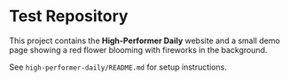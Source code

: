 # Test Repository

This project contains the **High-Performer Daily** website and a small demo page showing a red flower blooming with fireworks in the background.

See `high-performer-daily/README.md` for setup instructions.

